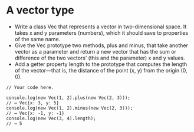 # A vector type
- Write a class Vec that represents a vector in two-dimensional space. It takes x and y parameters (numbers), which it should save to properties of the same name.
- Give the Vec prototype two methods, plus and minus, that take another vector as a parameter and return a new vector that has the sum or difference of the two vectors’ (this and the parameter) x and y values.
- Add a getter property length to the prototype that computes the length of the vector—that is, the distance of the point (x, y) from the origin (0, 0).

```
// Your code here.

console.log(new Vec(1, 2).plus(new Vec(2, 3)));
// → Vec{x: 3, y: 5}
console.log(new Vec(1, 2).minus(new Vec(2, 3)));
// → Vec{x: -1, y: -1}
console.log(new Vec(3, 4).length);
// → 5
```
